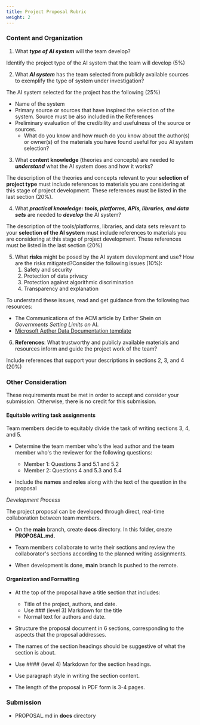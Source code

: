 ```yaml
---
title: Project Proposal Rubric
weight: 2
---
```


### Content and Organization

1.  What ***type of AI system*** will the team develop?

Identify the project type of the AI system that the team will develop
(5%)

2.  What ***AI system*** has the team selected from publicly available
    sources to exemplify the type of system under investigation?

The AI system selected for the project has the following (25%)

-   Name of the system
-   Primary source or sources that have inspired the selection of the system. Source must be also included in the References
-   Preliminary evaluation of the credibility and usefulness of the source or sources.
    -   What do you know and how much do you know about the author(s) or owner(s) of the materials you have found useful for you AI system selection?

3.  What **content knowledge** (theories and concepts) are needed to ***understand*** what the AI system does and how it works?

The description of the theories and concepts relevant to your
**selection of project type** must include references to materials you are considering at this stage of project development. These references must be listed in the last section (20%).

4.  What ***practical knowledge: tools, platforms, APIs, libraries, and data sets*** are needed to ***develop*** the AI system?

The description of the tools/platforms, libraries, and data sets
relevant to your **selection of the AI system** must include references to materials you are considering at this stage of project development. These references must be listed in the last section (20%)

5.  What **risks** might be posed by the AI system development and use? How are the risks mitigated?Consider the following issues (10%):
    1.  Safety and security
    2.  Protection of data privacy
    3.  Protection against algorithmic discrimination
    4.  Transparency and explanation

To understand these issues, read and get guidance from the following two
resources:
-   The Communications of the ACM article by Esther Shein on
    *Governments Setting Limits on* AI.
-   [Microsoft Aether Data Documentation
    template](https://www.microsoft.com/en-us/research/uploads/prod/2022/07/aether-datadoc-082522.pdf)

6.  **References**: What trustworthy and publicly available materials and resources inform and guide the project work of the team?

Include references that support your descriptions in sections 2, 3, and 4 (20%)

### Other Consideration

These requirements must be met in order to accept and consider your submission. Otherwise, there is no credit for this submission.

#### Equitable writing task assignments

Team members decide to equitably divide the task of writing sections 3, 4, and 5.

-  Determine the team member who\'s the lead author and the team member who's the reviewer for the following questions:
    -   Member 1: Questions 3 and 5.1 and 5.2
    -   Member 2: Questions 4 and 5.3 and 5.4

-   Include the **names** and **roles** along with the text of the question in the proposal

*Development Process*

The project proposal can be developed through direct, real-time
collaboration between team members.

-  On the **main** branch, create **docs** directory. In this folder, create **PROPOSAL.md.**

-   Team members collaborate to write their sections and review the collaborator's sections according to the planned writing assignments.
-   When development is done, **main** branch Is pushed to the remote.

#### Organization and Formatting

-   At the top of the proposal have a title section that includes:
    -   Title of the project, authors, and date.
    -   Use \### (level 3) Markdown for the title
    -   Normal text for authors and date.

-   Structure the proposal document in 6 sections, corresponding to the aspects that the proposal addresses.

-   The names of the section headings should be suggestive of what the
    section is about.
-   Use \#### (level 4) Markdown for the section headings.
-   Use paragraph style in writing the section content.
-   The length of the proposal in PDF form is 3-4 pages.

### Submission
-   PROPOSAL.md in **docs** directory
